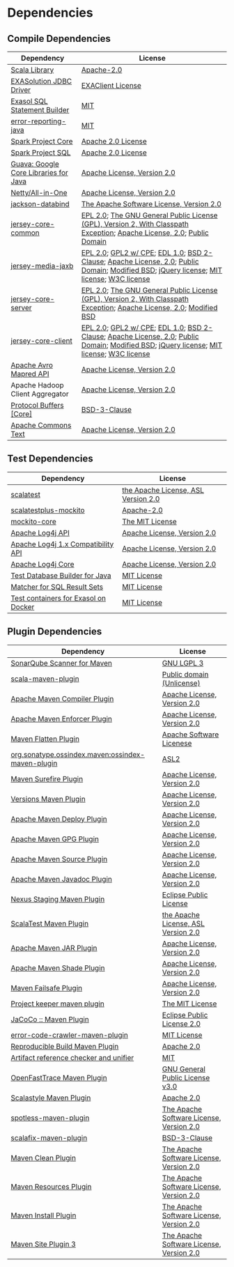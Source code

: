 <!-- @formatter:off -->
# Dependencies

## Compile Dependencies

| Dependency                                 | License                                                                                                                                                                                            |
| ------------------------------------------ | -------------------------------------------------------------------------------------------------------------------------------------------------------------------------------------------------- |
| [Scala Library][0]                         | [Apache-2.0][1]                                                                                                                                                                                    |
| [EXASolution JDBC Driver][2]               | [EXAClient License][3]                                                                                                                                                                             |
| [Exasol SQL Statement Builder][4]          | [MIT][5]                                                                                                                                                                                           |
| [error-reporting-java][6]                  | [MIT][5]                                                                                                                                                                                           |
| [Spark Project Core][7]                    | [Apache 2.0 License][8]                                                                                                                                                                            |
| [Spark Project SQL][7]                     | [Apache 2.0 License][8]                                                                                                                                                                            |
| [Guava: Google Core Libraries for Java][9] | [Apache License, Version 2.0][10]                                                                                                                                                                  |
| [Netty/All-in-One][11]                     | [Apache License, Version 2.0][1]                                                                                                                                                                   |
| [jackson-databind][12]                     | [The Apache Software License, Version 2.0][10]                                                                                                                                                     |
| [jersey-core-common][13]                   | [EPL 2.0][14]; [The GNU General Public License (GPL), Version 2, With Classpath Exception][15]; [Apache License, 2.0][8]; [Public Domain][16]                                                      |
| [jersey-media-jaxb][17]                    | [EPL 2.0][14]; [GPL2 w/ CPE][15]; [EDL 1.0][18]; [BSD 2-Clause][19]; [Apache License, 2.0][8]; [Public Domain][16]; [Modified BSD][20]; [jQuery license][21]; [MIT license][22]; [W3C license][23] |
| [jersey-core-server][24]                   | [EPL 2.0][14]; [The GNU General Public License (GPL), Version 2, With Classpath Exception][15]; [Apache License, 2.0][8]; [Modified BSD][20]                                                       |
| [jersey-core-client][25]                   | [EPL 2.0][14]; [GPL2 w/ CPE][15]; [EDL 1.0][18]; [BSD 2-Clause][19]; [Apache License, 2.0][8]; [Public Domain][16]; [Modified BSD][20]; [jQuery license][21]; [MIT license][22]; [W3C license][23] |
| [Apache Avro Mapred API][26]               | [Apache License, Version 2.0][27]                                                                                                                                                                  |
| Apache Hadoop Client Aggregator            | [Apache License, Version 2.0][27]                                                                                                                                                                  |
| [Protocol Buffers [Core]][28]              | [BSD-3-Clause][29]                                                                                                                                                                                 |
| [Apache Commons Text][30]                  | [Apache License, Version 2.0][27]                                                                                                                                                                  |

## Test Dependencies

| Dependency                                 | License                                   |
| ------------------------------------------ | ----------------------------------------- |
| [scalatest][31]                            | [the Apache License, ASL Version 2.0][32] |
| [scalatestplus-mockito][33]                | [Apache-2.0][32]                          |
| [mockito-core][34]                         | [The MIT License][35]                     |
| [Apache Log4j API][36]                     | [Apache License, Version 2.0][27]         |
| [Apache Log4j 1.x Compatibility API][37]   | [Apache License, Version 2.0][27]         |
| [Apache Log4j Core][38]                    | [Apache License, Version 2.0][27]         |
| [Test Database Builder for Java][39]       | [MIT License][40]                         |
| [Matcher for SQL Result Sets][41]          | [MIT License][42]                         |
| [Test containers for Exasol on Docker][43] | [MIT License][44]                         |

## Plugin Dependencies

| Dependency                                              | License                                        |
| ------------------------------------------------------- | ---------------------------------------------- |
| [SonarQube Scanner for Maven][45]                       | [GNU LGPL 3][46]                               |
| [scala-maven-plugin][47]                                | [Public domain (Unlicense)][48]                |
| [Apache Maven Compiler Plugin][49]                      | [Apache License, Version 2.0][27]              |
| [Apache Maven Enforcer Plugin][50]                      | [Apache License, Version 2.0][27]              |
| [Maven Flatten Plugin][51]                              | [Apache Software Licenese][10]                 |
| [org.sonatype.ossindex.maven:ossindex-maven-plugin][52] | [ASL2][10]                                     |
| [Maven Surefire Plugin][53]                             | [Apache License, Version 2.0][27]              |
| [Versions Maven Plugin][54]                             | [Apache License, Version 2.0][27]              |
| [Apache Maven Deploy Plugin][55]                        | [Apache License, Version 2.0][27]              |
| [Apache Maven GPG Plugin][56]                           | [Apache License, Version 2.0][27]              |
| [Apache Maven Source Plugin][57]                        | [Apache License, Version 2.0][27]              |
| [Apache Maven Javadoc Plugin][58]                       | [Apache License, Version 2.0][27]              |
| [Nexus Staging Maven Plugin][59]                        | [Eclipse Public License][60]                   |
| [ScalaTest Maven Plugin][61]                            | [the Apache License, ASL Version 2.0][32]      |
| [Apache Maven JAR Plugin][62]                           | [Apache License, Version 2.0][27]              |
| [Apache Maven Shade Plugin][63]                         | [Apache License, Version 2.0][27]              |
| [Maven Failsafe Plugin][64]                             | [Apache License, Version 2.0][27]              |
| [Project keeper maven plugin][65]                       | [The MIT License][66]                          |
| [JaCoCo :: Maven Plugin][67]                            | [Eclipse Public License 2.0][68]               |
| [error-code-crawler-maven-plugin][69]                   | [MIT License][70]                              |
| [Reproducible Build Maven Plugin][71]                   | [Apache 2.0][10]                               |
| [Artifact reference checker and unifier][72]            | [MIT][5]                                       |
| [OpenFastTrace Maven Plugin][73]                        | [GNU General Public License v3.0][74]          |
| [Scalastyle Maven Plugin][75]                           | [Apache 2.0][8]                                |
| [spotless-maven-plugin][76]                             | [The Apache Software License, Version 2.0][27] |
| [scalafix-maven-plugin][77]                             | [BSD-3-Clause][29]                             |
| [Maven Clean Plugin][78]                                | [The Apache Software License, Version 2.0][10] |
| [Maven Resources Plugin][79]                            | [The Apache Software License, Version 2.0][10] |
| [Maven Install Plugin][80]                              | [The Apache Software License, Version 2.0][10] |
| [Maven Site Plugin 3][81]                               | [The Apache Software License, Version 2.0][10] |

[0]: https://www.scala-lang.org/
[1]: https://www.apache.org/licenses/LICENSE-2.0
[2]: http://www.exasol.com
[3]: https://docs.exasol.com/connect_exasol/drivers/jdbc.htm
[4]: https://github.com/exasol/sql-statement-builder
[5]: https://opensource.org/licenses/MIT
[6]: https://github.com/exasol/error-reporting-java
[7]: https://spark.apache.org/
[8]: http://www.apache.org/licenses/LICENSE-2.0.html
[9]: https://github.com/google/guava
[10]: http://www.apache.org/licenses/LICENSE-2.0.txt
[11]: https://netty.io/index.html
[12]: http://github.com/FasterXML/jackson
[13]: https://projects.eclipse.org/projects/ee4j.jersey/jersey-common
[14]: http://www.eclipse.org/legal/epl-2.0
[15]: https://www.gnu.org/software/classpath/license.html
[16]: https://creativecommons.org/publicdomain/zero/1.0/
[17]: https://eclipse-ee4j.github.io/jersey/
[18]: http://www.eclipse.org/org/documents/edl-v10.php
[19]: https://opensource.org/licenses/BSD-2-Clause
[20]: https://asm.ow2.io/license.html
[21]: https://github.com/jquery/jquery/blob/main/LICENSE.txt
[22]: http://www.opensource.org/licenses/mit-license.php
[23]: https://www.w3.org/Consortium/Legal/copyright-documents-19990405
[24]: https://projects.eclipse.org/projects/ee4j.jersey/jersey-server
[25]: https://projects.eclipse.org/projects/ee4j.jersey/jersey-client
[26]: https://avro.apache.org
[27]: https://www.apache.org/licenses/LICENSE-2.0.txt
[28]: https://developers.google.com/protocol-buffers/docs/javatutorial
[29]: https://opensource.org/licenses/BSD-3-Clause
[30]: https://commons.apache.org/proper/commons-text
[31]: http://www.scalatest.org
[32]: http://www.apache.org/licenses/LICENSE-2.0
[33]: https://github.com/scalatest/scalatestplus-mockito
[34]: https://github.com/mockito/mockito
[35]: https://github.com/mockito/mockito/blob/main/LICENSE
[36]: https://logging.apache.org/log4j/2.x/log4j-api/
[37]: https://logging.apache.org/log4j/2.x/log4j-1.2-api/
[38]: https://logging.apache.org/log4j/2.x/log4j-core/
[39]: https://github.com/exasol/test-db-builder-java/
[40]: https://github.com/exasol/test-db-builder-java/blob/main/LICENSE
[41]: https://github.com/exasol/hamcrest-resultset-matcher/
[42]: https://github.com/exasol/hamcrest-resultset-matcher/blob/main/LICENSE
[43]: https://github.com/exasol/exasol-testcontainers/
[44]: https://github.com/exasol/exasol-testcontainers/blob/main/LICENSE
[45]: http://sonarsource.github.io/sonar-scanner-maven/
[46]: http://www.gnu.org/licenses/lgpl.txt
[47]: http://github.com/davidB/scala-maven-plugin
[48]: http://unlicense.org/
[49]: https://maven.apache.org/plugins/maven-compiler-plugin/
[50]: https://maven.apache.org/enforcer/maven-enforcer-plugin/
[51]: https://www.mojohaus.org/flatten-maven-plugin/
[52]: https://sonatype.github.io/ossindex-maven/maven-plugin/
[53]: https://maven.apache.org/surefire/maven-surefire-plugin/
[54]: http://www.mojohaus.org/versions-maven-plugin/
[55]: https://maven.apache.org/plugins/maven-deploy-plugin/
[56]: https://maven.apache.org/plugins/maven-gpg-plugin/
[57]: https://maven.apache.org/plugins/maven-source-plugin/
[58]: https://maven.apache.org/plugins/maven-javadoc-plugin/
[59]: http://www.sonatype.com/public-parent/nexus-maven-plugins/nexus-staging/nexus-staging-maven-plugin/
[60]: http://www.eclipse.org/legal/epl-v10.html
[61]: https://www.scalatest.org/user_guide/using_the_scalatest_maven_plugin
[62]: https://maven.apache.org/plugins/maven-jar-plugin/
[63]: https://maven.apache.org/plugins/maven-shade-plugin/
[64]: https://maven.apache.org/surefire/maven-failsafe-plugin/
[65]: https://github.com/exasol/project-keeper/
[66]: https://github.com/exasol/project-keeper/blob/main/LICENSE
[67]: https://www.jacoco.org/jacoco/trunk/doc/maven.html
[68]: https://www.eclipse.org/legal/epl-2.0/
[69]: https://github.com/exasol/error-code-crawler-maven-plugin/
[70]: https://github.com/exasol/error-code-crawler-maven-plugin/blob/main/LICENSE
[71]: http://zlika.github.io/reproducible-build-maven-plugin
[72]: https://github.com/exasol/artifact-reference-checker-maven-plugin
[73]: https://github.com/itsallcode/openfasttrace-maven-plugin
[74]: https://www.gnu.org/licenses/gpl-3.0.html
[75]: http://www.scalastyle.org
[76]: https://github.com/diffplug/spotless
[77]: https://github.com/evis/scalafix-maven-plugin
[78]: http://maven.apache.org/plugins/maven-clean-plugin/
[79]: http://maven.apache.org/plugins/maven-resources-plugin/
[80]: http://maven.apache.org/plugins/maven-install-plugin/
[81]: http://maven.apache.org/plugins/maven-site-plugin/
